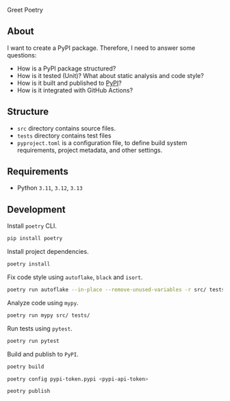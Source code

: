 Greet Poetry

## About

I want to create a PyPI package. Therefore, I need to answer some questions:

- How is a PyPI package structured?
- How is it tested (Unit)? What about static analysis and code style?
- How is it built and published to [PyPI](https://pypi.org)?
- How is it integrated with GitHub Actions?

## Structure
- `src` directory contains source files.
- `tests` directory contains test files
- `pyproject.toml` is a configuration file, to define build system requirements, project metadata, and other settings.


## Requirements

- Python `3.11`, `3.12`, `3.13`

## Development

Install `poetry` CLI.

```bash
pip install poetry
```

Install project dependencies.

```bash
poetry install
```

Fix code style using `autoflake`, `black` and `isort`.

```bash
poetry run autoflake --in-place --remove-unused-variables -r src/ tests/; poetry run black src/ tests/; poetry run isort src/ tests/;
```

Analyze code using `mypy`.

```bash
poetry run mypy src/ tests/
```

Run tests using `pytest`.

```bash
poetry run pytest
```

Build and publish to `PyPI`.

```bash
poetry build

poetry config pypi-token.pypi <pypi-api-token>

peotry publish
```
